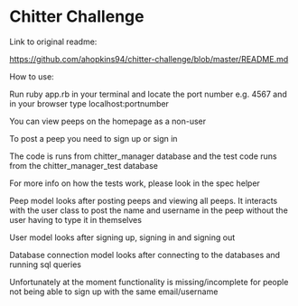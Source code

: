 Chitter Challenge
=================
Link to original readme:

https://github.com/ahopkins94/chitter-challenge/blob/master/README.md

How to use:

Run ruby app.rb in your terminal and locate the port number e.g. 4567 and in your browser type localhost:portnumber

You can view peeps on the homepage as a non-user

To post a peep you need to sign up or sign in

The code is runs from chitter_manager database and the test code runs from the chitter_manager_test database

For more info on how the tests work, please look in the spec helper

Peep model looks after posting peeps and viewing all peeps. It interacts with the user class to post the name and username in the peep without the user having to type it in themselves

User model looks after signing up, signing in and signing out

Database connection model looks after connecting to the databases and running sql queries

Unfortunately at the moment functionality is missing/incomplete for people not being able to sign up with the same email/username 
